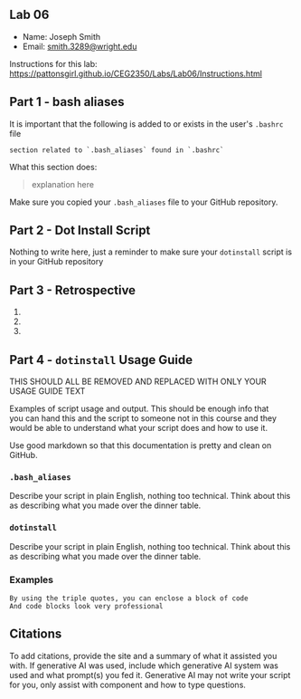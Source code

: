 ## Lab 06

- Name: Joseph Smith
- Email: smith.3289@wright.edu

Instructions for this lab: https://pattonsgirl.github.io/CEG2350/Labs/Lab06/Instructions.html

## Part 1 - bash aliases

It is important that the following is added to or exists in the user's `.bashrc` file
```
section related to `.bash_aliases` found in `.bashrc`
```

What this section does:
> explanation here

Make sure you copied your `.bash_aliases` file to your GitHub repository.

## Part 2 - Dot Install Script

Nothing to write here, just a reminder to make sure your `dotinstall` script is in 
your GitHub repository

## Part 3 - Retrospective

1.
2.
3.

## Part 4 - `dotinstall` Usage Guide

THIS SHOULD ALL BE REMOVED AND REPLACED WITH ONLY YOUR USAGE GUIDE TEXT

Examples of script usage and output. This should be enough info that  
you can hand this and the script to someone not in this course and they  
would be able to understand what your script does and how to use it.

Use good markdown so that this documentation is pretty and clean on GitHub.

### `.bash_aliases`
Describe your script in plain English, nothing too technical.  Think about this as describing what you made over the dinner table.

### `dotinstall`

Describe your script in plain English, nothing too technical.  Think about this as describing what you made over the dinner table.

### Examples

```
By using the triple quotes, you can enclose a block of code
And code blocks look very professional
```

## Citations

To add citations, provide the site and a summary of what it assisted you with.  If generative AI was used, include which generative AI system was used and what prompt(s) you fed it.  Generative AI may not write your script for you, only assist with component and how to type questions.
